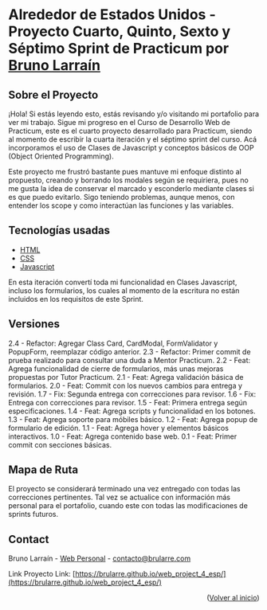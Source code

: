 <div id="#inicio"></div>

# Alrededor de Estados Unidos - Proyecto Cuarto, Quinto, Sexto y Séptimo Sprint de Practicum por <a href="https://github.com/brularre/">Bruno Larraín</a>

## Sobre el Proyecto

¡Hola! Si estás leyendo esto, estás revisando y/o visitando mi portafolio para ver mi trabajo. Sigue mi progreso en el Curso de Desarrollo Web de Practicum, este es el cuarto proyecto desarrollado para Practicum, siendo al momento de escribir la cuarta iteración y el séptimo sprint del curso. Acá incorporamos el uso de Clases de Javascript y conceptos básicos de OOP (Object Oriented Programming).

Este proyecto me frustró bastante pues mantuve mi enfoque distinto al propuesto, creando y borrando los modales según se requiriera, pues no me gusta la idea de conservar el marcado y esconderlo mediante clases si es que puedo evitarlo. Sigo teniendo problemas, aunque menos, con entender los scope y como interactúan las funciones y las variables.

## Tecnologías usadas

- [HTML](https://html.spec.whatwg.org/)
- [CSS](https://www.w3.org/TR/CSS/#css)
- [Javascript](https://www.javascript.com/)

En esta iteración convertí toda mi funcionalidad en Clases Javascript, incluso los formularios, los cuales al momento de la escritura no están incluidos en los requisitos de este Sprint.

## Versiones

2.4 - Refactor: Agregar Class Card, CardModal, FormValidator y PopupForm, reemplazar código anterior.
2.3 - Refactor: Primer commit de prueba realizado para consultar una duda a Mentor Practicum.
2.2 - Feat: Agrega funcionalidad de cierre de formularios, más unas mejoras propuestas por Tutor Practicum.
2.1 - Feat: Agrega validación básica de formularios.
2.0 - Feat: Commit con los nuevos cambios para entrega y revisión.
1.7 - Fix: Segunda entrega con correcciones para revisor.
1.6 - Fix: Entrega con correcciones para revisor.
1.5 - Feat: Primera entrega según especificaciones.
1.4 - Feat: Agrega scripts y funcionalidad en los botones.
1.3 - Feat: Agrega soporte para móbiles básico.
1.2 - Feat: Agrega popup de formulario de edición.
1.1 - Feat: Agrega hover y elementos básicos interactivos.
1.0 - Feat: Agrega contenido base web.
0.1 - Feat: Primer commit con secciones básicas.

## Mapa de Ruta

El proyecto se considerará terminado una vez entregado con todas las correcciones pertinentes. Tal vez se actualice con información más personal para el portafolio, cuando este con todas las modificaciones de sprints futuros.

## Contact

Bruno Larraín - [Web Personal](https://www.brularre.com) - contacto@brularre.com

Link Proyecto Link: [https://brularre.github.io/web_project_4_esp/](https://brularre.github.io/web_project_4_esp/)

<p align="right">(<a href="#inicio">Volver al inicio</a>)</p>
